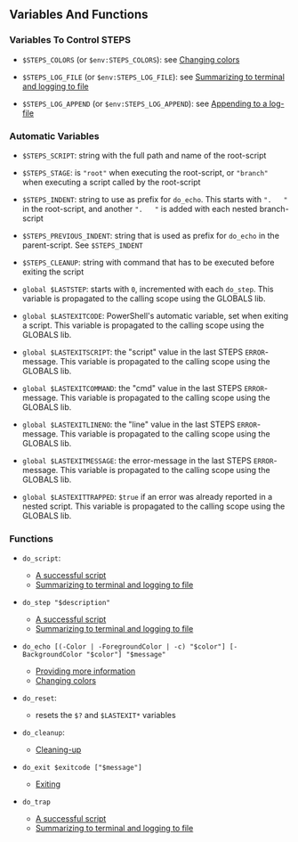 ## Variables And Functions

### Variables To Control STEPS

- `$STEPS_COLORS` (or `$env:STEPS_COLORS`): see [Changing colors](./changing-colors.md)

- `$STEPS_LOG_FILE` (or `$env:STEPS_LOG_FILE`): see [Summarizing to terminal and logging to file](./summarizing-to-terminal-and-logging-to-file.md)

- `$STEPS_LOG_APPEND` (or `$env:STEPS_LOG_APPEND`): see [Appending to a log-file](./appending-to-a-log-file.md)

### Automatic Variables

- `$STEPS_SCRIPT`: string with the full path and name of the root-script

- `$STEPS_STAGE`: is `"root"` when executing the root-script, or `"branch"` when executing a script called by the root-script

- `$STEPS_INDENT`: string to use as prefix for `do_echo`.  This starts with `".   "` in the root-script, and another `".   "` is added with each nested branch-script

- `$STEPS_PREVIOUS_INDENT`: string that is used as prefix for `do_echo` in the parent-script.  See `$STEPS_INDENT`

- `$STEPS_CLEANUP`: string with command that has to be executed before exiting the script

- `global $LASTSTEP`: starts with `0`, incremented with each `do_step`.  This variable is propagated to the calling scope using the GLOBALS lib.

- `global $LASTEXITCODE`: PowerShell's automatic variable, set when exiting a script.  This variable is propagated to the calling scope using the GLOBALS lib.

- `global $LASTEXITSCRIPT`: the "script" value in the last STEPS `ERROR`-message.  This variable is propagated to the calling scope using the GLOBALS lib.

- `global $LASTEXITCOMMAND`: the "cmd" value in the last STEPS `ERROR`-message.  This variable is propagated to the calling scope using the GLOBALS lib.

- `global $LASTEXITLINENO`: the "line" value in the last STEPS `ERROR`-message.  This variable is propagated to the calling scope using the GLOBALS lib.

- `global $LASTEXITMESSAGE`: the error-message in the last STEPS `ERROR`-message.  This variable is propagated to the calling scope using the GLOBALS lib.

- `global $LASTEXITTRAPPED`: `$true` if an error was already reported in a nested script.  This variable is propagated to the calling scope using the GLOBALS lib.

### Functions

- `do_script`:
  - [A successful script](./a-successful-script.md)
  - [Summarizing to terminal and logging to file](./summarizing-to-terminal-and-logging-to-file.md)

- `do_step "$description"`
  - [A successful script](./a-successful-script.md)
  - [Summarizing to terminal and logging to file](./summarizing-to-terminal-and-logging-to-file.md)

- `do_echo [(-Color | -ForegroundColor | -c) "$color"] [-BackgroundColor "$color"] "$message"`
  - [Providing more information](./providing-more-information.md)
  - [Changing colors](./changing-colors.md)

- `do_reset`: 
  - resets the `$?` and `$LASTEXIT*` variables

- `do_cleanup`:
  - [Cleaning-up](./cleaning-up.md)

- `do_exit $exitcode ["$message"]`
  - [Exiting](./exiting.md)

- `do_trap`
  - [A successful script](./a-successful-script.md)
  - [Summarizing to terminal and logging to file](./summarizing-to-terminal-and-logging-to-file.md)
